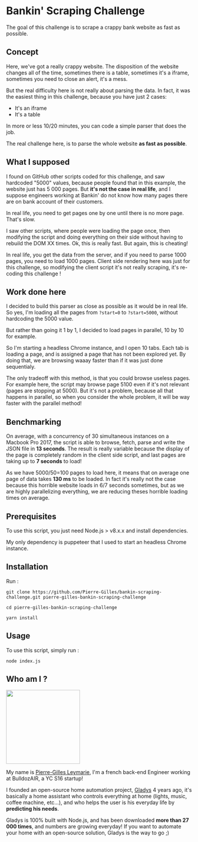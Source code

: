 Bankin' Scraping Challenge
=======================

The goal of this challenge is to scrape a crappy bank website as fast as possible.

Concept
-------------

Here, we've got a really crappy website. The disposition of the website changes all of the time, sometimes there is a table, sometimes it's a iframe, sometimes you need to close an alert, it's a mess.

But the real difficulty here is not really about parsing the data. In fact, it was the easiest thing in this challenge, because you have just 2 cases: 
- It's an iframe
- It's a table

In more or less 10/20 minutes, you can code a simple parser that does the job.

The real challenge here, is to parse the whole website **as fast as possible**.

## What I supposed

I found on GitHub other scripts coded for this challenge, and saw hardcoded "5000" values, because people found that in this example, the website just has 5 000 pages. 
But **it's not the case in real life**, and I suppose engineers working at Bankin' do not know how many pages there are on bank account of their customers.

In real life, you need to get pages one by one until there is no more page. That's slow.

I saw other scripts, where people were loading the page once, then modifying the script and doing everything on their side without having to rebuild the DOM XX times. Ok, this is really fast. But again, this is cheating! 

In real life, you get the data from the server, and if you need to parse 1000 pages, you need to load 1000 pages. Client side rendering here was just for this challenge, so modifying the client script it's not really scraping, it's re-coding this challenge !

## Work done here

I decided to build this parser as close as possible as it would be in real life. So yes, I'm loading all the pages from `?start=0` to `?start=5000`, without hardcoding the 5000 value.

But rather than going it 1 by 1, I decided to load pages in parallel, 10 by 10 for example.

So I'm starting a headless Chrome instance, and I open 10 tabs. Each tab is loading a page, and is assigned a page that has not been explored yet. By doing that, we are browsing waaay faster than if it was just done sequentialy.

The only tradeoff with this method, is that you could browse useless pages. For example here, the script may browse page 5100 even if it's not relevant (pages are stopping at 5000). But it's not a problem, because all that happens in parallel, so when you consider the whole problem, it will be way faster with the parallel method!

Benchmarking
-------------

On average, with a concurrency of 30 simultaneous instances on a Macbook Pro 2017, the script is able to browse, fetch, parse and write the JSON file in **13 seconds**.
The result is really variable because the display of the page is completely random in the client side script, and last pages are taking up to **7 seconds** to load!

As we have 5000/50=100 pages to load here, it means that on average one page of data takes **130 ms** to be loaded. In fact it's really not the case because this horrible website loads in 6/7 seconds sometimes, but as we are highly parallelizing everything, we are reducing theses horrible loading times on average.

Prerequisites
-------------

To use this script, you just need Node.js > v8.x.x and install dependencies.

My only dependency is puppeteer that I used to start an headless Chrome instance.

Installation
-------------

Run :

```
git clone https://github.com/Pierre-Gilles/bankin-scraping-challenge.git pierre-gilles-bankin-scraping-challenge
```

```
cd pierre-gilles-bankin-scraping-challenge
```

```
yarn install
```

Usage
-------------

To use this script, simply run :

```
node index.js
```

Who am I ?
-------------

<img src="https://pierregillesleymarie.com/logo-2x.jpg " width="200">

My name is [Pierre-Gilles Leymarie](https://pierregillesleymarie.com/), I'm a french back-end Engineer working at BulldozAIR, a YC S16 startup!

I founded an open-source home automation project, [Gladys](https://gladysproject.com) 4 years ago, it's basically a home assistant who controls everything at home (lights, music, coffee machine, etc...), and who helps the user is his everyday life by **predicting his needs**.

Gladys is 100% built with Node.js, and has been downloaded **more than 27 000 times**, and numbers are growing everyday! If you want to automate your home with an open-source solution, Gladys is the way to go ;)